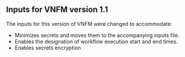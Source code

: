 ## Inputs for VNFM version 1.1

The inputs for this version of VNFM were changed to accommodate:

- Minimizes secrets and moves them to the accompanying inputs file.
- Enables the designation of workflow execution start and end times.
- Enables secrets encryption
